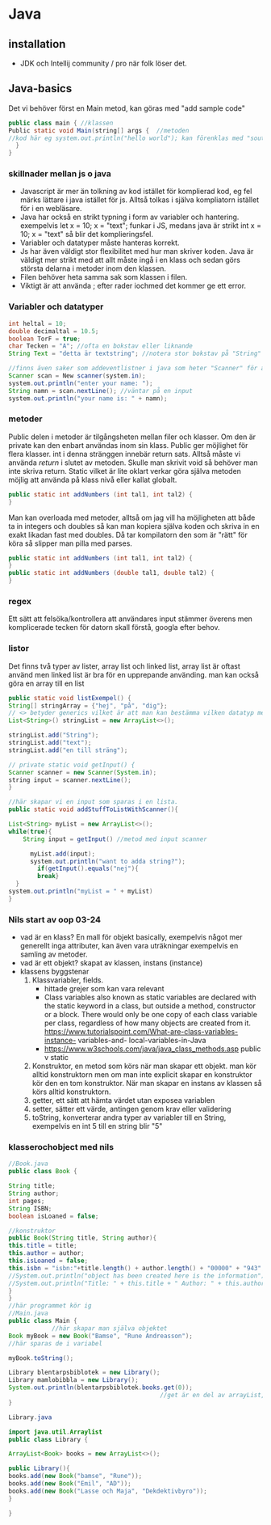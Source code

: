 # Java

## installation
- JDK och Intellij community / pro när folk löser det.

## Java-basics
Det vi behöver först en Main metod, kan göras med "add sample code" 

```java
public class main { //klassen
Public static void Main(string[] args {  //metoden
//kod här eg system.out.println("hello world"); kan förenklas med "sout" -> tab
  }
}
```

### skillnader mellan js o java
- Javascript är mer än tolkning av kod istället för komplierad kod, eg fel märks lättare i java istället för js. Alltså tolkas i själva kompliatorn istället för i en webläsare. 
- Java har också en strikt typning i form av variabler och hantering. exempelvis let x = 10; x = "text"; funkar i JS, medans java är strikt int x = 10; x = "text" så blir det komplieringsfel.
- Variabler och datatyper måste hanteras korrekt.
- Js har även väldigt stor flexibilitet med hur man skriver koden. Java är väldigt mer strikt med att allt måste ingå i en klass och sedan görs största delarna i metoder inom den klassen.
- Filen behöver heta samma sak som klassen i filen. 
- Viktigt är att använda ; efter rader iochmed det kommer ge ett error.

### Variabler och datatyper

```java
int heltal = 10;
double decimaltal = 10.5;
boolean TorF = true;
char Tecken = "A"; //ofta en bokstav eller liknande
String Text = "detta är textstring"; //notera stor bokstav på "String" för möjligheter av metoder med "String" som datatyp.
```

```java
//finns även saker som addeventlistner i java som heter "Scanner" för att använda det behöver man importera in det. "import java.util.scanner;"
Scanner scan = New scanner(system.in);
system.out.println("enter your name: ");
String namn = scan.nextLine(); //väntar på en input
system.out.println("your name is: " + namn);
```

### metoder

Public delen i metoder är tilgångsheten mellan filer och klasser. Om den är private kan den enbart användas inom sin klass. Public ger möjlighet för flera klasser. 
int i denna stränggen innebär return sats. Alltså måste vi använda *return* i slutet av metoden. Skulle man skrivit void så behöver man inte skriva return.
Static vilket är lite oklart verkar göra själva metoden möjlig att använda på klass nivå eller kallat globalt.
```java
public static int addNumbers (int tal1, int tal2) {
}
```
Man kan overloada med metoder, alltså om jag vill ha möjligheten att både ta in integers och doubles så kan man kopiera själva koden och skriva in en exakt likadan fast med doubles.
Då tar kompilatorn den som är "rätt" för köra så slipper man pilla med parses.
```java
public static int addNumbers (int tal1, int tal2) {
}
public static int addNumbers (double tal1, double tal2) {
}
```

### regex
Ett sätt att felsöka/kontrollera att användares input stämmer överens men komplicerade tecken för datorn skall förstå, googla efter behov.

### listor
Det finns två typer av lister, array list och linked list, array list är oftast använd men linked list är bra för en upprepande använding.
man kan också göra en array till en list

```java
public static void listExempel() {
String[] stringArray = {"hej", "på", "dig"};
// <> betyder generics vilket är att man kan bestämma vilken datatyp metoden ska använda. alltså vilken datatyp som lagras i detta fallet.
List<String>() stringList = new ArrayList<>();

stringList.add("String");
stringList.add("text");
stringList.add("en till sträng");

// private static void getInput() {
Scanner scanner = new Scanner(System.in);
string input = scanner.nextLine();
}

//här skapar vi en input som sparas i en lista. 
public static void addStuffToListWithScanner(){

List<String> myList = new ArrayList<>();
while(true){
    String input = getInput() //metod med input scanner

      myList.add(input);
      system.out.println("want to adda string?");
        if(getInput().equals("nej"){
        break}
  }
system.out.println("myList = " + myList)
} 

```
### Nils start av oop 03-24
- vad är en klass? En mall för objekt basically, exempelvis något mer generellt inga attributer, kan även vara uträkningar exempelvis en samling av metoder.
- vad är ett objekt? skapat av klassen, instans (instance)
- klassens byggstenar
  1. Klassvariabler, fields. 
     - hittade grejer som kan vara relevant
     - Class variables also known as static variables are declared with the static keyword in a class, but outside a method, constructor or a block.           There would only be one         copy of each class variable per class, regardless of how many objects are created from it. https://www.tutorialspoint.com/What-are-class-variables-instance-      variables-and-          local-variables-in-Java
     - https://www.w3schools.com/java/java_class_methods.asp public v static
  2. Konstruktor, en metod som körs när man skapar ett objekt. man kör alltid konstruktorn men om man inte explicit skapar en konstruktor kör den en tom konstruktor.
      När man skapar en instans av klassen så körs alltid konstruktorn.
  3. getter, ett sätt att hämta värdet utan exposea variablen
  4. setter, sätter ett värde, antingen genom krav eller validering
  5. toString, konverterar andra typer av variabler till en String, exempelvis en int 5 till en string blir "5"

### klasserochobject med nils
```java
//Book.java
public class Book {

String title;
String author;
int pages;
String ISBN;
boolean isLoaned = false;

//konstruktor
public Book(String title, String author){
this.title = title;
this.author = author;
this.isLoaned = false;
this.isbn = "isbn:"+title.length() + author.length() + "00000" + "943";
//System.out.println("object has been created here is the information");
//System.out.println("Title: " + this.title + " Author: " + this.author + " isbn: " + this.isbn);
}
}
//här programmet kör ig
//Main.java
public class Main {
            //här skapar man själva objektet 
Book myBook = new Book("Bamse", "Rune Andreasson"); 
//här sparas de i variabel

myBook.toString();

Library blentarpsbiblotek = new Library();
Library mamlobibbla = new Library();
System.out.println(blentarpsbiblotek.books.get(0));
                                          //get är en del av arrayList, en getter. 0 är index
}

Library.java

import java.util.Arraylist
public class Library {

ArrayList<Book> books = new ArrayList<>();

public Library(){
books.add(new Book("bamse", "Rune"));
books.add(new Book("Emil", "AD"));
books.add(new Book("Lasse och Maja", "Dekdektivbyro"));
}

}

```





